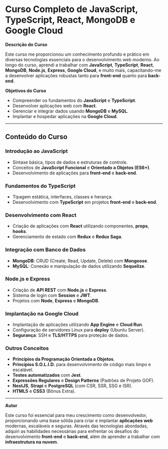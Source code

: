 # Curso Completo de JavaScript, TypeScript, React, MongoDB e Google Cloud

**Descrição do Curso**

Este curso me proporcionou um conhecimento profundo e prático em diversas tecnologias essenciais para o desenvolvimento web moderno. Ao longo do curso, aprendi a trabalhar com **JavaScript**, **TypeScript**, **React**, **MongoDB**, **Node.js**, **Express**, **Google Cloud**, e muito mais, capacitando-me a desenvolver aplicações robustas tanto para **front-end** quanto para **back-end**.

**Objetivos do Curso**

- Compreender os fundamentos do **JavaScript** e **TypeScript**.
- Desenvolver aplicações web com **React**.
- Gerenciar e integrar dados usando **MongoDB** e **MySQL**.
- Implantar e hospedar aplicações na **Google Cloud**.

---

## Conteúdo do Curso

### **Introdução ao JavaScript**
- Sintaxe básica, tipos de dados e estruturas de controle.
- Conceitos de **JavaScript Funcional** e **Orientado a Objetos (ES6+)**.
- Desenvolvimento de aplicações para **front-end** e **back-end**.

### **Fundamentos do TypeScript**
- Tipagem estática, interfaces, classes e herança.
- Desenvolvimento com **TypeScript** em projetos **front-end** e **back-end**.

### **Desenvolvimento com React**
- Criação de aplicações com **React** utilizando componentes, **props**, **hooks**.
- Gerenciamento de estado com **Redux** e **Redux Saga**.

### **Integração com Banco de Dados**
- **MongoDB**: CRUD (Create, Read, Update, Delete) com **Mongoose**.
- **MySQL**: Conexão e manipulação de dados utilizando **Sequelize**.

### **Node.js e Express**
- Criação de **API REST** com **Node.js** e **Express**.
- Sistema de login com **Session** e **JWT**.
- Projetos com **Node**, **Express** e **MongoDB**.

### **Implantação na Google Cloud**
- Implantação de aplicações utilizando **App Engine** e **Cloud Run**.
- Configuração de servidores Linux para **deploy** (Ubuntu Server).
- **Segurança**: SSH e **TLS/HTTPS** para proteção de dados.

### **Outros Conceitos**
- **Princípios da Programação Orientada a Objetos**.
- **Princípios S.O.L.I.D.** para desenvolvimento de código mais limpo e escalável.
- **Testes automatizados** com **Jest**.
- **Expressões Regulares** e **Design Patterns** (Padrões de Projeto GOF).
- **NestJS**, **Strapi** e **PostgreSQL** (com CSR, SSR, SSG e ISR).
- **HTML5** e **CSS3** (Bônus Extra).

---

**Autor**

Este curso foi essencial para meu crescimento como desenvolvedor, proporcionando uma base sólida para criar e implantar **aplicações web** modernas, escaláveis e seguras. Através das tecnologias abordadas, adquiri as habilidades necessárias para enfrentar os desafios do desenvolvimento **front-end** e **back-end**, além de aprender a trabalhar com **infraestrutura na nuvem**.
